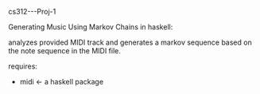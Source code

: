 cs312---Proj-1

Generating Music Using Markov Chains in haskell:

analyzes provided MIDI track and generates a markov
sequence based on the note sequence in the MIDI file.

requires:
- midi <- a haskell package


